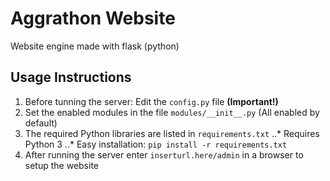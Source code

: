 # Aggrathon Website
Website engine made with flask (python)

## Usage Instructions
1. Before tunning the server: Edit the `config.py` file **(Important!)**
2. Set the enabled modules in the file `modules/__init__.py` (All enabled by default)
3. The required Python libraries are listed in `requirements.txt`
..* Requires Python 3
..* Easy installation: `pip install -r requirements.txt`
4. After running the server enter `inserturl.here/admin` in a browser to setup the website

